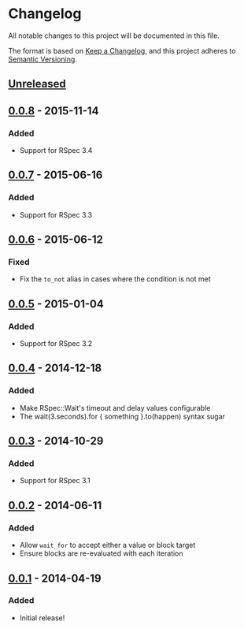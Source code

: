 # Changelog

All notable changes to this project will be documented in this file.

The format is based on [Keep a Changelog](https://keepachangelog.com/en/1.1.0/),
and this project adheres to [Semantic Versioning](https://semver.org/spec/v2.0.0.html).

## [Unreleased]

## [0.0.8] - 2015-11-14

### Added

- Support for RSpec 3.4

## [0.0.7] - 2015-06-16

### Added

- Support for RSpec 3.3

## [0.0.6] - 2015-06-12

### Fixed

- Fix the `to_not` alias in cases where the condition is not met

## [0.0.5] - 2015-01-04

### Added

- Support for RSpec 3.2

## [0.0.4] - 2014-12-18

### Added

- Make RSpec::Wait's timeout and delay values configurable
- The wait(3.seconds).for { something }.to(happen) syntax sugar

## [0.0.3] - 2014-10-29

### Added

- Support for RSpec 3.1

## [0.0.2] - 2014-06-11

### Added

- Allow `wait_for` to accept either a value or block target
- Ensure blocks are re-evaluated with each iteration

## [0.0.1] - 2014-04-19

### Added

- Initial release!

[unreleased]: https://github.com/laserlemon/rspec-wait/compare/v0.0.8...HEAD
[0.0.8]: https://github.com/laserlemon/rspec-wait/compare/v0.0.7...v0.0.8
[0.0.7]: https://github.com/laserlemon/rspec-wait/compare/v0.0.6...v0.0.7
[0.0.6]: https://github.com/laserlemon/rspec-wait/compare/v0.0.5...v0.0.6
[0.0.5]: https://github.com/laserlemon/rspec-wait/compare/v0.0.4...v0.0.5
[0.0.4]: https://github.com/laserlemon/rspec-wait/compare/v0.0.3...v0.0.4
[0.0.3]: https://github.com/laserlemon/rspec-wait/compare/v0.0.2...v0.0.3
[0.0.2]: https://github.com/laserlemon/rspec-wait/compare/v0.0.1...v0.0.2
[0.0.1]: https://github.com/laserlemon/rspec-wait/commits/v0.0.1
